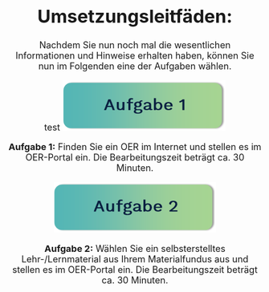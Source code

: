 <center>
<font size="4">
  
# Umsetzungsleitfäden:

Nachdem Sie nun noch mal die wesentlichen Informationen und Hinweise erhalten haben, können Sie nun im Folgenden eine der Aufgaben wählen.

test
<a href="https://pilotta314.github.io/infoseite/#/task1">
  <img src="images/aufgabe1.png" height="100" 
    alt="Aufgabe 12: Finden Sie ein OER im Internet und stellen es im OER-Portal ein. Die Bearbeitungszeit beträgt ca. 30 Minuten." 
    titel="Aufgabe 12: Finden Sie ein OER im Internet und stellen es im OER-Portal ein. Die Bearbeitungszeit beträgt ca. 30 Minuten."/>
</a>

**Aufgabe 1:** Finden Sie ein OER im Internet und stellen es im OER-Portal ein. Die Bearbeitungszeit beträgt ca. 30 Minuten.

<a href="#/task2">
  <img src="images/aufgabe2.png" height="100"
    alt="Aufgabe 2: Wählen Sie ein selbsterstelltes Lehr-/Lernmaterial aus Ihrem Materialfundus aus und stellen es im OER-Portal ein. Die Bearbeitungszeit beträgt ca. 30 Minuten."
    titel="Aufgabe 2: Wählen Sie ein selbsterstelltes Lehr-/Lernmaterial aus Ihrem Materialfundus aus und stellen es im OER-Portal ein. Die Bearbeitungszeit beträgt ca. 30 Minuten."/>
</a>

**Aufgabe 2:** Wählen Sie ein selbsterstelltes Lehr-/Lernmaterial aus Ihrem Materialfundus aus und stellen es im OER-Portal ein. Die Bearbeitungszeit beträgt ca. 30 Minuten.

</font>
</center>
